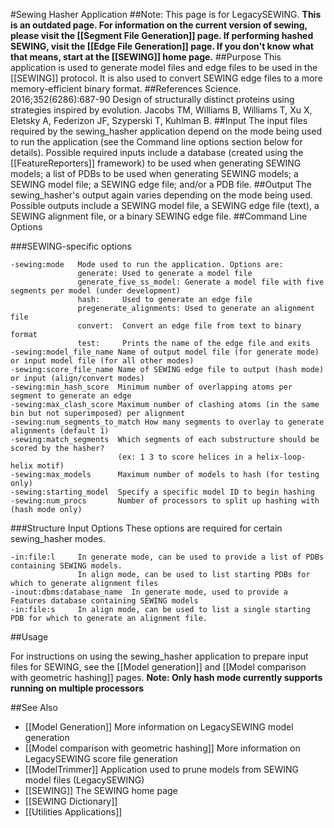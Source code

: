 #Sewing Hasher Application
##Note: This page is for LegacySEWING.
**This is an outdated page. For information on the current version of sewing, please visit the [[Segment File Generation]] page. If performing hashed SEWING, visit the [[Edge File Generation]] page. If you don't know what that means, start at the [[SEWING]] home page.**
##Purpose
This application is used to generate model files and edge files to be used in the [[SEWING]] protocol. It is also used to convert SEWING edge files to a more memory-efficient binary format.
##References
Science. 2016;352(6286):687-90
Design of structurally distinct proteins using strategies inspired by evolution.
Jacobs TM, Williams B, Williams T, Xu X, Eletsky A, Federizon JF, Szyperski T, Kuhlman B.
##Input
The input files required by the sewing_hasher application depend on the mode being used to run the application (see the Command line options section below for details). Possible required inputs include a database (created using the [[FeatureReporters]] framework) to be used when generating SEWING models; a list of PDBs to be used when generating SEWING models; a SEWING model file; a SEWING edge file; and/or a PDB file.
##Output
The sewing_hasher's output again varies depending on the mode being used. Possible outputs include a SEWING model file, a SEWING edge file (text), a SEWING alignment file, or a binary SEWING edge file.
##Command Line Options

###SEWING-specific options
```
-sewing:mode   Mode used to run the application. Options are:
               generate: Used to generate a model file
               generate_five_ss_model: Generate a model file with five segments per model (under development)
               hash:     Used to generate an edge file
               pregenerate_alignments: Used to generate an alignment file
               convert:  Convert an edge file from text to binary format
               test:     Prints the name of the edge file and exits
-sewing:model_file_name Name of output model file (for generate mode) or input model file (for all other modes)
-sewing:score_file_name Name of SEWING edge file to output (hash mode) or input (align/convert modes)
-sewing:min_hash_score  Minimum number of overlapping atoms per segment to generate an edge
-sewing:max_clash_score Maximum number of clashing atoms (in the same bin but not superimposed) per alignment
-sewing:num_segments_to_match How many segments to overlay to generate alignments (default 1)
-sewing:match_segments  Which segments of each substructure should be scored by the hasher? 
                        (ex: 1 3 to score helices in a helix-loop-helix motif)
-sewing:max_models      Maximum number of models to hash (for testing only)
-sewing:starting_model  Specify a specific model ID to begin hashing
-sewing:num_procs       Number of processors to split up hashing with (hash mode only)
```
###Structure Input Options
These options are required for certain sewing_hasher modes.

```
-in:file:l     In generate mode, can be used to provide a list of PDBs containing SEWING models.
               In align mode, can be used to list starting PDBs for which to generate alignment files
-inout:dbms:database_name  In generate mode, used to provide a Features database containing SEWING models
-in:file:s     In align mode, can be used to list a single starting PDB for which to generate an alignment file.

```



##Usage

For instructions on using the sewing_hasher application to prepare input files for SEWING, see the [[Model generation]] and [[Model comparison with geometric hashing]] pages. 
**Note: Only hash mode currently supports running on multiple processors**


##See Also
* [[Model Generation]] More information on LegacySEWING model generation
* [[Model comparison with geometric hashing]] More information on LegacySEWING score file generation
* [[ModelTrimmer]] Application used to prune models from SEWING model files (LegacySEWING)
* [[SEWING]] The SEWING home page
* [[SEWING Dictionary]]
* [[Utilities Applications]]




